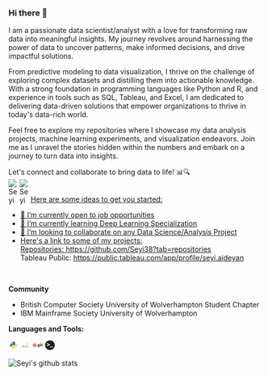 

### Hi there 👋

I am a passionate data scientist/analyst with a love for transforming raw data into meaningful insights. My journey revolves around harnessing the power of data to uncover patterns, make informed decisions, and drive impactful solutions.

From predictive modeling to data visualization, I thrive on the challenge of exploring complex datasets and distilling them into actionable knowledge. With a strong foundation in programming languages like Python and R, and experience in tools such as SQL, Tableau, and Excel, I am dedicated to delivering data-driven solutions that empower organizations to thrive in today's data-rich world.

Feel free to explore my repositories where I showcase my data analysis projects, machine learning experiments, and visualization endeavors. Join me as I unravel the stories hidden within the numbers and embark on a journey to turn data into insights.

Let's connect and collaborate to bring data to life! 📊🔍 <br/>
<a href="linkedin.com/in/seyi-aideyan/">
<img align="left" alt="Seyi" width="22px" src="https://cdn.jsdelivr.net/npm/simple-icons@v3/icons/linkedin.svg" />
</a>
<a href="mailto:seyiaideyan@outlook.com">
<img align="left" alt="Seyi" width="22px" src="https://cdn.jsdelivr.net/npm/simple-icons@v3/icons/mail-dot-ru.svg" />
<br/>
  
Here are some ideas to get you started:

- 🔭 I’m currently open to job opportunities
- 🌱 I’m currently learning Deep Learning Specialization
- 👯 I’m looking to collaborate on any Data Science/Analysis Project
- Here's a link to some of my projects: <br />
  Repositories: https://github.com/Seyi38?tab=repositories
  <br />
  Tableau Public: https://public.tableau.com/app/profile/seyi.aideyan

<br />


**Community**
- British Computer Society University of Wolverhampton Student Chapter
- IBM Mainframe Society University of Wolverhampton

**Languages and Tools:**


<code><img height="20" src="https://raw.githubusercontent.com/github/explore/80688e429a7d4ef2fca1e82350fe8e3517d3494d/topics/python/python.png"></code>
<code><img height="20" src="https://raw.githubusercontent.com/github/explore/80688e429a7d4ef2fca1e82350fe8e3517d3494d/topics/mysql/mysql.png"></code>
<code><img height="20" src="https://raw.githubusercontent.com/github/explore/80688e429a7d4ef2fca1e82350fe8e3517d3494d/topics/git/git.png"></code>
<code><img height="20" src="https://raw.githubusercontent.com/github/explore/80688e429a7d4ef2fca1e82350fe8e3517d3494d/topics/terminal/terminal.png"></code>

![Seyi's github stats](https://github-readme-stats.vercel.app/api?username=seyi38&show_icons=true&hide_border=true)
